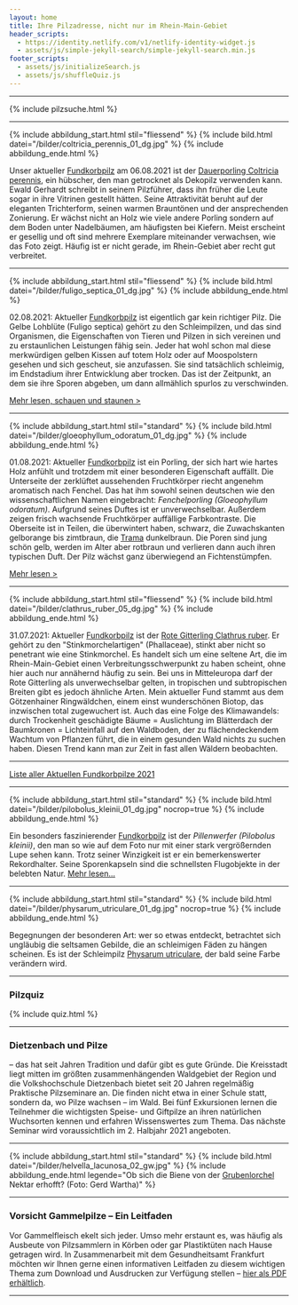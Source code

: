 ```yaml
---
layout: home
title: Ihre Pilzadresse, nicht nur im Rhein-Main-Gebiet
header_scripts:
  - https://identity.netlify.com/v1/netlify-identity-widget.js
  - assets/js/simple-jekyll-search/simple-jekyll-search.min.js
footer_scripts:
  - assets/js/initializeSearch.js
  - assets/js/shuffleQuiz.js
---
```

- - -

{% include pilzsuche.html %}

- - -

{% include abbildung_start.html stil="fliessend" %}
{% include bild.html datei="/bilder/coltricia_perennis_01_dg.jpg" %}
{% include abbildung_ende.html %}

Unser aktueller [Fundkorbpilz](AA "Glossar-") am 06.08.2021 ist der [Dauerporling Coltricia perennis](/pilze/coltricia-perennis-gezonter-dauerporling), ein hübscher, den man getrocknet als Dekopilz verwenden kann. Ewald Gerhardt schreibt in seinem Pilzführer, dass ihn früher die Leute sogar in ihre Vitrinen gestellt hätten. Seine Attraktivität beruht auf der eleganten Trichterform, seinen warmen Brauntönen und der ansprechenden Zonierung. Er wächst nicht an Holz wie viele andere Porling sondern auf dem Boden unter Nadelbäumen, am häufigsten bei Kiefern. Meist erscheint er gesellig und oft sind mehrere Exemplare miteinander verwachsen, wie das Foto zeigt. Häufig ist er nicht gerade, im Rhein-Gebiet aber recht gut verbreitet.

- - -

{% include abbildung_start.html stil="fliessend" %}
{% include bild.html datei="/bilder/fuligo_septica_01_dg.jpg" %}
{% include abbildung_ende.html %}

02.08.2021: Aktueller [Fundkorbpilz](AA "Glossar-") ist eigentlich gar kein richtiger Pilz. Die Gelbe Lohblüte (Fuligo septica) gehört zu den Schleimpilzen, und das sind Organismen, die Eigenschaften von Tieren und Pilzen in sich vereinen und zu erstaunlichen Leistungen fähig sein. Jeder hat wohl schon mal diese merkwürdigen gelben Kissen auf totem Holz oder auf Moospolstern gesehen und sich gescheut, sie anzufassen. Sie sind tatsächlich schleimig, im Endstadium ihrer Entwicklung aber trocken. Das ist der Zeitpunkt, an dem sie ihre Sporen abgeben, um dann allmählich spurlos zu verschwinden.

[Mehr lesen, schauen und staunen >](/pilze/fuligo-septica-gelbe-lohblüte)

<div style="clear:  both"></div>

- - -

{% include abbildung_start.html stil="standard" %}
{% include bild.html datei="/bilder/gloeophyllum_odoratum_01_dg.jpg" %}
{% include abbildung_ende.html %}

01.08.2021: Aktueller [Fundkorbpilz](AA "Glossar-") ist ein Porling, der sich hart wie hartes Holz anfühlt und trotzdem mit einer besonderen Eigenschaft auffällt. Die Unterseite der zerklüftet aussehenden Fruchtkörper riecht angenehm aromatisch nach Fenchel. Das hat ihm sowohl seinen deutschen wie den wissenschaftlichen Namen eingebracht: *Fenchelporling (Gloeophyllum odoratum)*. Aufgrund seines Duftes ist er unverwechselbar. Außerdem zeigen frisch wachsende Fruchtkörper auffällige Farbkontraste. Die Oberseite ist in Teilen, die überwintert haben, schwarz, die Zuwachskanten gelborange bis zimtbraun, die [Trama](Trama "Glossar") dunkelbraun. Die Poren sind jung schön gelb, werden im Alter aber rotbraun und verlieren dann auch ihren typischen Duft. Der Pilz wächst ganz überwiegend an Fichtenstümpfen.

[Mehr lesen >](/pilze/gloeophyllum-odoratum-fenchelporling)

- - -

{% include abbildung_start.html stil="fliessend" %}
{% include bild.html datei="/bilder/clathrus_ruber_05_dg.jpg" %}
{% include abbildung_ende.html %}

31.07.2021: Aktueller [Fundkorbpilz](AA "Glossar-") ist der [Rote Gitterling Clathrus ruber](/pilze/clathrus-ruber-roter-gitterling). Er gehört zu den "Stinkmorchelartigen" (Phallaceae), stinkt aber nicht so penetrant wie eine Stinkmorchel. Es handelt sich um eine seltene Art, die im Rhein-Main-Gebiet einen Verbreitungsschwerpunkt zu haben scheint, ohne hier auch nur annähernd häufig zu sein. Bei uns in Mitteleuropa darf der Rote Gitterling als unverwechselbar gelten, in tropischen und subtropischen Breiten gibt es jedoch ähnliche Arten. Mein aktueller Fund stammt aus dem Götzenhainer Ringwäldchen, einem einst wunderschönen Biotop, das inzwischen total zugewuchert ist. Auch das eine Folge des Klimawandels: durch Trockenheit geschädigte Bäume = Auslichtung im Blätterdach der Baumkronen = Lichteinfall auf den Waldboden, der zu flächendeckendem Wachtum von Pflanzen führt, die in einem gesunden Wald nichts zu suchen haben. Diesen Trend kann man zur Zeit in fast allen Wäldern beobachten.

<div style="clear:  both"></div>

- - -

[Liste aller Aktuellen Fundkorbpilze 2021](/artikel/liste-aller-aktuellen-fundkorbpilze-2021.html)

- - -

{% include abbildung_start.html stil="standard" %}
{% include bild.html datei="/bilder/pilobolus_kleinii_01_dg.jpg" nocrop=true %}
{% include abbildung_ende.html %}

Ein besonders faszinierender [Fundkorbpilz](AA "Glossar-") ist der *Pillenwerfer (Pilobolus kleinii)*, den man so wie auf dem Foto nur mit einer stark vergrößernden Lupe sehen kann. Trotz seiner Winzigkeit ist er ein bemerkenswerter Rekordhalter. Seine Sporenkapseln sind die schnellsten Flugobjekte in der belebten Natur. [Mehr lesen...](/pilze/pilobolus-kleinii-pillenwerfer)

- - -

{% include abbildung_start.html stil="standard" %}
{% include bild.html datei="/bilder/physarum_utriculare_01_dg.jpg" nocrop=true %}
{% include abbildung_ende.html %}

Begegnungen der besonderen Art: wer so etwas entdeckt, betrachtet sich ungläubig die seltsamen Gebilde, die an schleimigen Fäden zu hängen scheinen. Es ist der Schleimpilz [Physarum utriculare](/pilze/physarum-utriculare-fadenfruchtschleimpilz), der bald seine Farbe verändern wird.

- - -

### Pilzquiz

{% include quiz.html %}

- - -

### Dietzenbach und Pilze

– das hat seit Jahren Tradition und dafür gibt es gute Gründe. Die Kreisstadt liegt mitten im größten zusammenhängenden Waldgebiet der Region und die Volkshochschule Dietzenbach bietet seit 20 Jahren regelmäßig Praktische Pilzseminare an. Die finden nicht etwa in einer Schule statt, sondern da, wo Pilze wachsen – im Wald. Bei fünf Exkursionen lernen die Teilnehmer die wichtigsten Speise- und Giftpilze an ihren natürlichen Wuchsorten kennen und erfahren Wissenswertes zum Thema. Das nächste Seminar wird voraussichtlich im 2. Halbjahr 2021 angeboten.

- - -

{% include abbildung_start.html stil="standard" %}
{% include bild.html datei="/bilder/helvella_lacunosa_02_gw.jpg" %}
{% include abbildung_ende.html legende="Ob sich die Biene von der <a href='/pilze/helvella-lacunosa-grubenlorchel'>Grubenlorchel</a> Nektar erhofft?  (Foto: Gerd Wartha)" %}

- - -

### Vorsicht Gammelpilze – Ein Leitfaden

Vor Gammelfleisch ekelt sich jeder. Umso mehr erstaunt es, was häufig als Ausbeute von Pilzsammlern in Körben oder gar Plastiktüten nach Hause getragen wird. In Zusammenarbeit mit dem Gesundheitsamt Frankfurt möchten wir Ihnen gerne einen informativen Leitfaden zu diesem wichtigen Thema zum Download und Ausdrucken zur Verfügung stellen – [hier als PDF erhältlich](/assets/docs/Fundkorb.de-Gammelpilze.pdf).

- - -